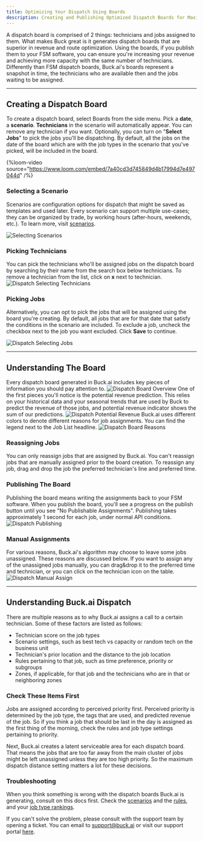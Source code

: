 ```yaml
---
title: Optimizing Your Dispatch Using Boards
description: Creating and Publishing Optimized Dispatch Boards for Maximized Revenue
---
```


A dispatch board is comprised of 2 things: technicians and jobs assigned to them. What makes Buck great is it generates dispatch boards that are superior in revenue and route optimization. Using the boards, if you publish them to your FSM software, you can ensure you're increasing your revenue and achieving more capacity with the same number of technicians. Differently than FSM dispatch boards, Buck.ai's boards represent a snapshot in time, the technicians who are available then and the jobs waiting to be assigned.

---

## Creating a Dispatch Board

To create a dispatch board, select Boards from the side menu. Pick a **date**, a **scenario**. **Technicians** in the scenario will automatically appear. You can remove any technician if you want. Optionally, you can turn on "**Select Jobs**" to pick the jobs you'll be dispatching. By default, all the jobs on the date of the board which are with the job types in the scenario that you've picked, will be included in the board.

{%loom-video source="https://www.loom.com/embed/7a40cd3d745849d4b17994d7e497044d" /%}

### Selecting a Scenario

Scenarios are configuration options for dispatch that might be saved as templates and used later. Every scenario can support multiple use-cases; they can be organized by trade, by working hours (after-hours, weekends, etc.). To learn more, visit [scenarios](/docs/dispatch/using_scenarios).

![Selecting Scenarios](dispatch_selecting_scenario.png)

### Picking Technicians

You can pick the technicians who'll be assigned jobs on the dispatch board by searching by their name from the search box below technicians. To remove a technician from the list, click on **x** next to technician. ![Dispatch Selecting Technicians](dispatch_selecting_technicians.png)

### Picking Jobs

Alternatively, you can opt to pick the jobs that will be assigned using the board you're creating. By default, all jobs that are for that date that satisfy the conditions in the scenario are included. To exclude a job, uncheck the checkbox next to the job you want excluded. Click **Save** to continue.

![Dispatch Selecting Jobs](dispatch_selecting_jobs.png)

---

## Understanding The Board

Every dispatch board generated in Buck.ai includes key pieces of information you should pay attention to. ![Dispatch Board Overview](dispatch_board_overview.png) One of the first pieces you'll notice is the potential revenue prediction. This relies on your historical data and your seasonal trends that are used by Buck to predict the revenue of those jobs, and potential revenue indicator shows the sum of our predictions. ![Dispatch Potential Revenue](dispatch_board_potential_revenue.png) Buck.ai uses different colors to denote different reasons for job assignments. You can find the legend next to the Job List headline. ![Dispatch Board Reasons](dispatch_board_reasons.png)

### Reassigning Jobs

You can only reassign jobs that are assigned by Buck.ai. You can't reassign jobs that are manually assigned prior to the board creation. To reassign any job, drag and drop the job the preferred technician's line and preferred time.

### Publishing The Board

Publishing the board means writing the assignments back to your FSM software. When you publish the board, you'll see a progress on the publish button until you see "No Publishable Assignments". Publishing takes approximately 1 second for each job, under normal API conditions. ![Dispatch Publishing](dispatch_publish.png)

### Manual Assignments

For various reasons, Buck.ai's algorithm may choose to leave some jobs unassigned. These reasons are discussed below. If you want to assign any of the unassigned jobs manually, you can drag&drop it to the preferred time and technician, or you can click on the technician icon on the table. ![Dispatch Manual Assign](dispatch_manual_assign.png)

---

## Understanding Buck.ai Dispatch

There are multiple reasons as to why Buck.ai assigns a call to a certain technician. Some of these factors are listed as follows:
  - Technician score on the job types
  - Scenario settings, such as best tech vs capacity or random tech on the business unit 
  - Technician's prior location and the distance to the job location 
  - Rules pertaining to that job, such as time preference, priority or subgroups 
  - Zones, if applicable, for that job and the technicians who are in that or neighboring zones 

### Check These Items First

Jobs are assigned according to perceived priority first. Perceived priority is determined by the job type, the tags that are used, and predicted revenue of the job. So if you think a job that should be last in the day is assigned as the first thing of the morning, check the rules and job type settings pertaining to priority. 

Next, Buck.ai creates a latent serviceable area for each dispatch board. That means the jobs that are too far away from the main cluster of jobs might be left unassigned unless they are too high priority. So the maximum dispatch distance setting matters a lot for these decisions.

### Troubleshooting

When you think something is wrong with the dispatch boards Buck.ai is generating, consult on this docs first. Check the [scenarios](/docs/dispatch/using_scenarios) and the [rules](/docs/dispatch/using_rules), and your [job type rankings](/docs/data/job_types#how-tech-rank-works).

If you can't solve the problem, please consult with the support team by opening a ticket. You can email to [support@buck.ai](mailto:support@buck.ai) or visit our support portal [here](https://buckai.zendesk.com).
